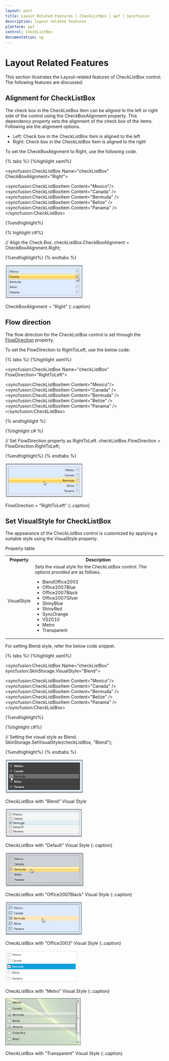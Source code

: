 ```yaml
---
layout: post
title: Layout Related Features | CheckListBox | wpf | Syncfusion
description: layout related features
platform: wpf
control: CheckListBox
documentation: ug
---
```


# Layout Related Features

This section illustrates the Layout-related features of CheckListBox control. The following features are discussed:

## Alignment for CheckListBox

The check box in the CheckListBox Item can be aligned to the left or right side of the control using the CheckBoxAlignment property. This dependency property sets the alignment of the check box of the items. Following are the alignment options.

* Left: Check box in the CheckListBox Item is aligned to the left
* Right: Check box in the CheckListBox Item is aligned to the right

To set the CheckBoxAlignment to Right, use the following code.

{% tabs %}
{%highlight xaml%}

<!-- Adding CheckListBox with CheckBoxAlignment -->
<syncfusion:CheckListBox Name="checkListBox" CheckBoxAlignment="Right"> 
<!-- Adding CheckListBox items -->   
<syncfusion:CheckListBoxItem Content="Mexico"/> 
<syncfusion:CheckListBoxItem Content="Canada" />
<syncfusion:CheckListBoxItem Content="Bermuda" />
<syncfusion:CheckListBoxItem Content="Belize" /> 
<syncfusion:CheckListBoxItem Content="Panama" />
</syncfusion:CheckListBox></td></tr>
   
{%endhighlight%}

{% highlight c#%}

// Align the Check Box.
checkListBox.CheckBoxAlignment = CheckBoxAlignment.Right;

{%endhighlight%}
{% endtabs %}

![CheckBoxAlignment](Layout-Related-Features_images/Layout-Related-Features_img1.jpeg)

CheckBoxAlignment = "Right"
{:.caption}

## Flow direction

The flow direction for the CheckListBox control is set through the [FlowDirection](https://docs.microsoft.com/en-us/dotnet/api/system.windows.frameworkelement.flowdirection?view=netframework-4.7.2) property.

To set the FlowDirection to RightToLeft, use the below code:

{% tabs %}
{%highlight xaml%}

<!-- Adding CheckListBox with FlowDirection as right  -->
<syncfusion:CheckListBox Name="checkListBox" FlowDirection="RightToLeft"> 
<!-- Adding CheckListBox items --> 
<syncfusion:CheckListBoxItem Content="Mexico"/>  
<syncfusion:CheckListBoxItem Content="Canada" />  
<syncfusion:CheckListBoxItem Content="Bermuda" />  
<syncfusion:CheckListBoxItem Content="Belize" />  
<syncfusion:CheckListBoxItem Content="Panama" />
</syncfusion:CheckListBox>
   
{% endhighlight %}

{%highlight c# %}

// Set FlowDirection property as RightToLeft.
checkListBox.FlowDirection = FlowDirection.RightToLeft;

{%endhighlight%}
{% endtabs %}

![Flow direction](Layout-Related-Features_images/Layout-Related-Features_img2.jpeg)

FlowDirection = "RightToLeft"
{:.caption}

## Set VisualStyle for CheckListBox

The appearance of the CheckListBox control is customized by applying a suitable style using the VisualStyle property.

Property table

<table>
<tr>
<th>
Property</th><th>
Description</th></tr>
<tr>
<td>
VisualStyle</td><td>
Sets the visual style for the CheckListBox control. The options provided are as follows.
<ul>
<li>BlendOffice2003</li>
<li>Office2007Blue</li>
<li>Office2007Black</li>
<li>Office2007Silver</li>
<li>ShinyBlue</li>
<li>ShinyRed</li>
<li>SyncOrange</li>
<li>VS2010</li>
<li>Metro</li>
<li>Transparent</li>
</ul>
</td></tr>
</table>

For setting Blend style, refer the below code snippet.

{% tabs %}
{%highlight xaml%}

<!-- Adding CheckListBox with Visual Style as Blend -->
<syncfusion:CheckListBox Name="checkListBox" syncfusion:SkinStorage.VisualStyle="Blend">   
<!-- Adding CheckListBox items -->    
<syncfusion:CheckListBoxItem Content="Mexico"/> 
<syncfusion:CheckListBoxItem Content="Canada" />  
<syncfusion:CheckListBoxItem Content="Bermuda" />  
<syncfusion:CheckListBoxItem Content="Belize" />  
<syncfusion:CheckListBoxItem Content="Panama" />
</syncfusion:CheckListBox>
 
{%endhighlight%}

{%highlight c#%}

// Setting the visual style as Blend.
SkinStorage.SetVisualStyle(checkListBox, "Blend"); 

{%endhighlight%}
{% endtabs %}

![Blend visual style](Layout-Related-Features_images/Layout-Related-Features_img3.jpeg)

CheckListBox with "Blend" Visual Style

![Default visual style](Layout-Related-Features_images/Layout-Related-Features_img4.jpeg)

CheckListBox with "Default" Visual Style
{:.caption}

![Office2007Black visual style](Layout-Related-Features_images/Layout-Related-Features_img5.jpeg)

CheckListBox with "Office2007Black" Visual Style
{:.caption}

![Office2003 visual style](Layout-Related-Features_images/Layout-Related-Features_img6.jpeg)

CheckListBox with "Office2003" Visual Style
{:.caption}

![Metro visual style](Layout-Related-Features_images/Layout-Related-Features_img7.png)

CheckListBox with "Metro" Visual Style
{:.caption}

![Transparent visual style](Layout-Related-Features_images/Layout-Related-Features_img8.png)

CheckListBox with "Transparent" Visual Style
{:.caption}